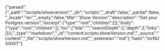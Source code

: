 {"parsed":{"_path":"/scripts/showversion","_dir":"scripts","_draft":false,"_partial":false,"_locale":"en","_empty":false,"title":"Show Version","description":"Get your Postgres version","excerpt":{"type":"root","children":[]},"body":{"type":"root","children":[],"toc":{"title":"","searchDepth":2,"depth":2,"links":[]}},"_type":"markdown","_id":"content:scripts:showVersion.md","_source":"content","_file":"scripts/showVersion.md","_extension":"md"},"hash":"mrNU5iXtXT"}